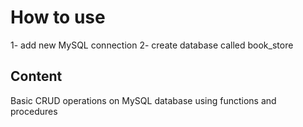 # How to use
1- add new MySQL connection
2- create database called book_store

## Content

Basic CRUD operations on MySQL database using functions and procedures
